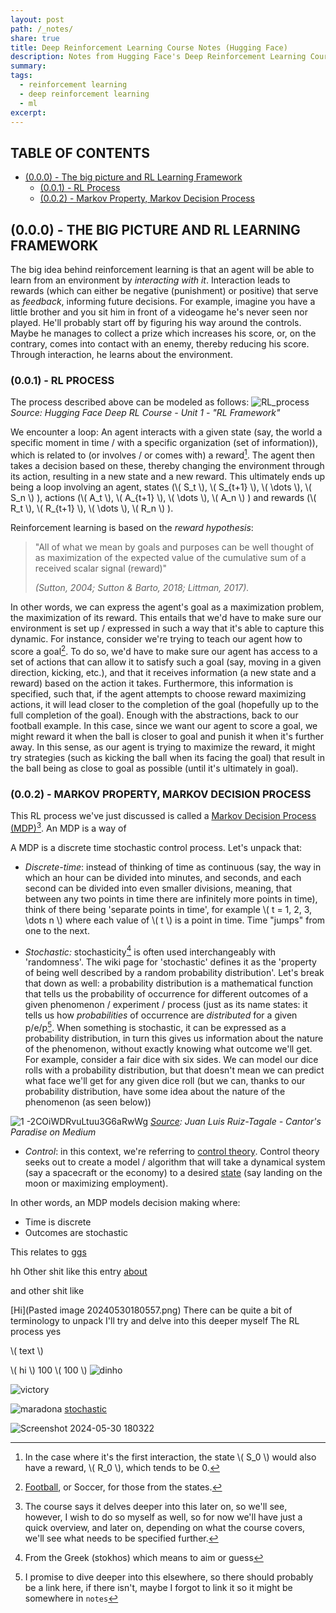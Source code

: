 ```yaml
---
layout: post
path: /_notes/
share: true
title: Deep Reinforcement Learning Course Notes (Hugging Face)
description: Notes from Hugging Face's Deep Reinforcement Learning Course
summary: 
tags:
  - reinforcement learning
  - deep reinforcement learning
  - ml
excerpt: 
---
```


## TABLE OF CONTENTS

- [(0.0.0) - The big picture and RL Learning Framework](2024-05-30-hugging-face-rl-course.md#000-the-big-picture-and-rl-learning-framework)
	- [(0.0.1) - RL Process](2024-05-30-hugging-face-rl-course.md#000-the-big-picture-and-rl-learning-framework)
	- [(0.0.2) - Markov Property, Markov Decision Process](2024-05-30-hugging-face-rl-course.md#000-the-big-picture-and-rl-learning-framework)

## (0.0.0) - THE BIG PICTURE AND RL LEARNING FRAMEWORK

The big idea behind reinforcement learning is that an agent will be able to learn from an environment by *interacting with it*. Interaction leads to rewards (which can either be negative (punishment) or positive) that serve as *feedback*, informing future decisions. For example, imagine you have a little brother and you sit him in front of a videogame he's never seen nor played. He'll probably start off by figuring his way around the controls. Maybe he manages to collect a prize which increases his score, or, on the contrary, comes into contact with an enemy, thereby reducing his score. Through interaction, he learns about the environment. 

### (0.0.1) - RL PROCESS
The process described above can be modeled as follows: 
![RL_process](../assets/images/posts/RL_process.jpg)
*Source: Hugging Face Deep RL Course - Unit 1 - "RL Framework"*

We encounter a loop: An agent interacts with a given state (say, the world a specific moment in time / with a specific organization (set of information)), which is related to (or involves / or comes with) a reward[^1]. The agent then takes a decision based on these, thereby changing the environment through its action, resulting in a new state and a new reward. This ultimately ends up being a loop involving an agent, states (\\( S_t \\), \\( S_{t+1} \\), \\( \dots \\), \\( S_n \\) ), actions (\\( A_t \\), \\( A_{t+1} \\), \\( \dots \\), \\( A_n \\) ) and rewards (\\( R_t \\), \\( R_{t+1} \\), \\( \dots \\), \\( R_n \\) ).

Reinforcement learning is based on the *reward hypothesis*: 

>"All of what we mean by goals and purposes can be well thought of as maximization of the expected value of the cumulative sum of a received scalar signal (reward)"
>
>*(Sutton, 2004; Sutton & Barto, 2018; Littman, 2017).*

In other words, we can express the agent's goal as a maximization problem, the maximization of its reward. This entails that we'd have to make sure our environment is set up / expressed in such a way that it's able to capture this dynamic. For instance, consider we're trying to teach our agent how to score a goal[^2]. To do so, we'd have to make sure our agent has access to a set of actions that can allow it to satisfy such a goal (say, moving in a given direction, kicking, etc.), and that it receives information (a new state and a reward) based on the action it takes. Furthermore, this information is specified, such that, if the agent attempts to choose reward maximizing actions, it will lead closer to the completion of the goal (hopefully up to the full completion of the goal). Enough with the abstractions, back to our football example. In this case, since we want our agent to score a goal, we might reward it when the ball is closer to goal and punish it when it's further away. In this sense, as our agent is trying to maximize the reward, it might try strategies (such as kicking the ball when its facing the goal) that result in the ball being as close to goal as possible (until it's ultimately in goal). 


### (0.0.2) - MARKOV PROPERTY, MARKOV DECISION PROCESS
This RL process we've just discussed is called a [Markov Decision Process (MDP)](https://en.wikipedia.org/wiki/Markov_decision_process)[^3]. An MDP is a way of 


A MDP is a discrete time stochastic control process. Let's unpack that: 

- *Discrete-time*: instead of thinking of time as continuous (say, the way in which an hour can be divided into minutes, and seconds, and each second can be divided into even smaller divisions, meaning, that between any two points in time there are infinitely more points in time), think of there being 'separate points in time', for example \\( t = 1, 2, 3, \dots n \\) where each value of \\( t \\) is a point in time. Time "jumps" from one to the next. 

- *Stochastic:* stochasticity[^4] is often used interchangeably with 'randomness'. The wiki page for 'stochastic' defines it as the 'property of being well described by a random probability distribution'. Let's break that down as well: a probability distribution is a mathematical function that tells us the probability of occurrence for different outcomes of a given phenomenon / experiment / process (just as its name states: it tells us how *probabilities* of occurrence are *distributed* for a given p/e/p[^5]. When something is stochastic, it can be expressed as a probability distribution, in turn this gives us information about the nature of the phenomenon, without exactly knowing what outcome we'll get. For example, consider a fair dice with six sides. We can model our dice rolls with a probability distribution, but that doesn't mean we can predict what face we'll get for any given dice roll (but we can, thanks to our probability distribution, have some idea about the nature of the phenomenon (as seen below))

![1 -2COiWDRvuLtuu3G6aRwWg](../assets/images/posts/1%20-2COiWDRvuLtuu3G6aRwWg.gif)
*[Source](https://www.cantorsparadise.com/what-to-expect-when-throwing-dice-and-adding-them-up-5231f3831d7): Juan Luis Ruiz-Tagale - Cantor's Paradise on Medium*

- *Control*: in this context, we're referring to [control theory](https://en.wikipedia.org/wiki/Control_theory). Control theory seeks out to create a model / algorithm that will take a dynamical system (say a spacecraft or the economy) to a desired [state](https://en.wikipedia.org/wiki/Optimal_control) (say landing on the moon or maximizing employment). 

In other words, an MDP models decision making where: 
- Time is discrete
- Outcomes are stochastic 

This relates to [ggs](/writing/sickness-unto-death)

hh
Other shit like this entry [about](/writing/no-one-is-coming-to-save-you)

and other shit like





[Hi](Pasted image 20240530180557.png)
There can be quite a bit of terminology to unpack 
I'll try and delve into this deeper myself 
The RL process
yes

\\( text \\) 


\\( hi \\)
100
\\( 100 \\)
![dinho](../assets/images/posts/dinho.jpeg)

![victory](../assets/images/posts/victory.jpeg)

![maradona](../assets/images/posts/maradona.jpeg)
[stochastic](obsidian://open?vault=Origin%20OS&file=Screenshot%202024-05-30%20180322.png)

![Screenshot 2024-05-30 180322](../assets/images/posts/Screenshot%202024-05-30%20180322.png)





[^1]: In the case where it's the first interaction, the state \\( S_0 \\) would also have a reward, \\( R_0 \\), which tends to be 0. 
[^2]: [Football](https://www.youtube.com/watch?v=6TnKvlQ2h7s&ab_channel=Super6), or Soccer, for those from the states. 
[^3]: The course says it delves deeper into this later on, so we'll see, however, I wish to do so myself as well, so for now we'll have just a quick overview, and later on, depending on what the course covers, we'll see what needs to be specified further. 
[^4]: From the Greek (stokhos) which means to aim or guess
[^5]: I promise to dive deeper into this elsewhere, so there should probably be a link here, if there isn't, maybe I forgot to link it so it might be somewhere in `notes`
